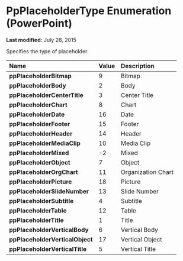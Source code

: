 
# PpPlaceholderType Enumeration (PowerPoint)

 **Last modified:** July 28, 2015

Specifies the type of placeholder.


|**Name**|**Value**|**Description**|
|:-----|:-----|:-----|
| **ppPlaceholderBitmap**|9|Bitmap|
| **ppPlaceholderBody**|2|Body|
| **ppPlaceholderCenterTitle**|3|Center Title|
| **ppPlaceholderChart**|8|Chart|
| **ppPlaceholderDate**|16|Date|
| **ppPlaceholderFooter**|15|Footer|
| **ppPlaceholderHeader**|14|Header|
| **ppPlaceholderMediaClip**|10|Media Clip|
| **ppPlaceholderMixed**|-2|Mixed|
| **ppPlaceholderObject**|7|Object|
| **ppPlaceholderOrgChart**|11|Organization Chart|
| **ppPlaceholderPicture**|18|Picture|
| **ppPlaceholderSlideNumber**|13|Slide Number|
| **ppPlaceholderSubtitle**|4|Subtitle|
| **ppPlaceholderTable**|12|Table|
| **ppPlaceholderTitle**|1|Title|
| **ppPlaceholderVerticalBody**|6|Vertical Body|
| **ppPlaceholderVerticalObject**|17|Vertical Object|
| **ppPlaceholderVerticalTitle**|5|Vertical Title|
